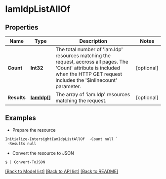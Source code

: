 # IamIdpListAllOf
## Properties

Name | Type | Description | Notes
------------ | ------------- | ------------- | -------------
**Count** | **Int32** | The total number of &#39;iam.Idp&#39; resources matching the request, accross all pages. The &#39;Count&#39; attribute is included when the HTTP GET request includes the &#39;$inlinecount&#39; parameter. | [optional] 
**Results** | [**IamIdp[]**](IamIdp.md) | The array of &#39;iam.Idp&#39; resources matching the request. | [optional] 

## Examples

- Prepare the resource
```powershell
Initialize-IntersightIamIdpListAllOf  -Count null `
 -Results null
```

- Convert the resource to JSON
```powershell
$ | Convert-ToJSON
```

[[Back to Model list]](../README.md#documentation-for-models) [[Back to API list]](../README.md#documentation-for-api-endpoints) [[Back to README]](../README.md)

